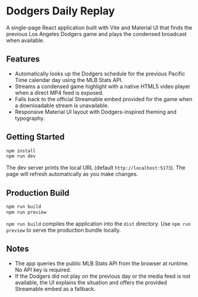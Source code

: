 # Dodgers Daily Replay

A single-page React application built with Vite and Material UI that finds the previous Los Angeles Dodgers game and plays the condensed broadcast when available.

## Features

- Automatically looks up the Dodgers schedule for the previous Pacific Time calendar day using the MLB Stats API.
- Streams a condensed game highlight with a native HTML5 video player when a direct MP4 feed is exposed.
- Falls back to the official Streamable embed provided for the game when a downloadable stream is unavailable.
- Responsive Material UI layout with Dodgers-inspired theming and typography.

## Getting Started

```bash
npm install
npm run dev
```

The dev server prints the local URL (default `http://localhost:5173`). The page will refresh automatically as you make changes.

## Production Build

```bash
npm run build
npm run preview
```

`npm run build` compiles the application into the `dist` directory. Use `npm run preview` to serve the production bundle locally.

## Notes

- The app queries the public MLB Stats API from the browser at runtime. No API key is required.
- If the Dodgers did not play on the previous day or the media feed is not available, the UI explains the situation and offers the provided Streamable embed as a fallback.
